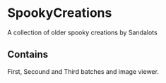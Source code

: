# SpookyCreations
A collection of older spooky creations by Sandalots
## Contains
First, Secound and Third batches and image viewer.
